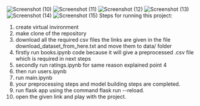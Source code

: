 ![Screenshot (10)](https://github.com/mdismailquraishicse/BookRecommendationSystem/assets/52546719/e9355569-706e-4ce4-ad7a-92c53e719c8f)
![Screenshot (11)](https://github.com/mdismailquraishicse/BookRecommendationSystem/assets/52546719/8780d584-58a0-4437-b6ed-75e1bb01e6e0)
![Screenshot (12)](https://github.com/mdismailquraishicse/BookRecommendationSystem/assets/52546719/5418c204-a5c2-4c27-a8d6-25b16a8fb6e3)
![Screenshot (13)](https://github.com/mdismailquraishicse/BookRecommendationSystem/assets/52546719/02a64839-5d42-4f9b-945c-59dac99e1b0f)
![Screenshot (14)](https://github.com/mdismailquraishicse/BookRecommendationSystem/assets/52546719/2446f3d1-cbca-444d-887f-7d40a7aa16d8)
![Screenshot (15)](https://github.com/mdismailquraishicse/BookRecommendationSystem/assets/52546719/85eb37df-1a27-4e0b-b3d9-9b99c9844ebd)
Steps for running this project:
1. create virtual invironment
2. make clone of the repository
3. download all the required csv files the links are given in the file download_dataset_from_here.txt and move them to data/ folder
4. firstly run books.ipynb code because it will give a preprocessed .csv file which is required in next steps
5. secondly run ratings.ipynb for same reason explained point 4
6. then run users.ipynb
7. run main.ipynb
8. your preprocessing steps and model building steps are completed.
9. run flask app using the command flask run --reload.
10. open the given link and play with the project.
